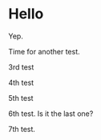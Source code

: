 Hello
=====

Yep.

Time for another test.

3rd test

4th test

5th test

6th test. Is it the last one?

7th test.
